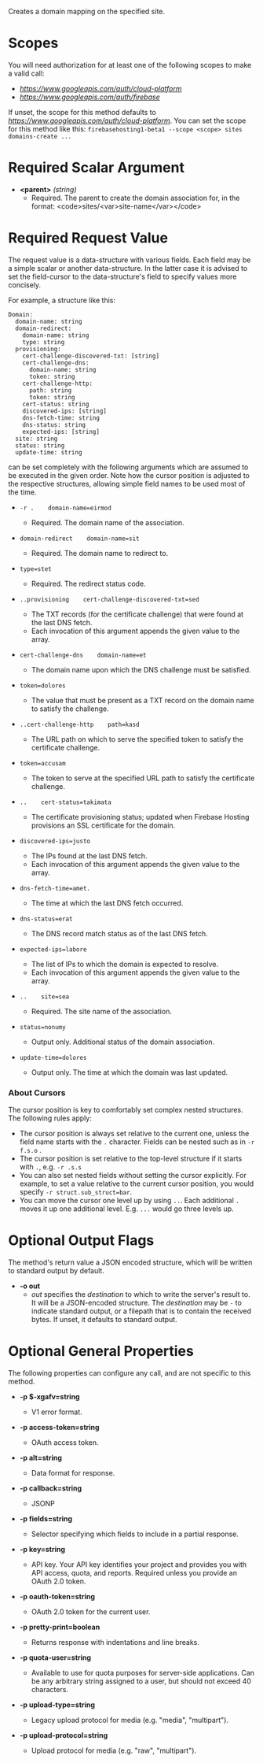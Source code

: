 Creates a domain mapping on the specified site.
# Scopes

You will need authorization for at least one of the following scopes to make a valid call:

* *https://www.googleapis.com/auth/cloud-platform*
* *https://www.googleapis.com/auth/firebase*

If unset, the scope for this method defaults to *https://www.googleapis.com/auth/cloud-platform*.
You can set the scope for this method like this: `firebasehosting1-beta1 --scope <scope> sites domains-create ...`
# Required Scalar Argument
* **&lt;parent&gt;** *(string)*
    - Required. The parent to create the domain association for, in the format:
        &lt;code&gt;sites/&lt;var&gt;site-name&lt;/var&gt;&lt;/code&gt;
# Required Request Value

The request value is a data-structure with various fields. Each field may be a simple scalar or another data-structure.
In the latter case it is advised to set the field-cursor to the data-structure's field to specify values more concisely.

For example, a structure like this:
```
Domain:
  domain-name: string
  domain-redirect:
    domain-name: string
    type: string
  provisioning:
    cert-challenge-discovered-txt: [string]
    cert-challenge-dns:
      domain-name: string
      token: string
    cert-challenge-http:
      path: string
      token: string
    cert-status: string
    discovered-ips: [string]
    dns-fetch-time: string
    dns-status: string
    expected-ips: [string]
  site: string
  status: string
  update-time: string

```

can be set completely with the following arguments which are assumed to be executed in the given order. Note how the cursor position is adjusted to the respective structures, allowing simple field names to be used most of the time.

* `-r .    domain-name=eirmod`
    - Required. The domain name of the association.
* `domain-redirect    domain-name=sit`
    - Required. The domain name to redirect to.
* `type=stet`
    - Required. The redirect status code.

* `..provisioning    cert-challenge-discovered-txt=sed`
    - The TXT records (for the certificate challenge) that were found at the last
        DNS fetch.
    - Each invocation of this argument appends the given value to the array.
* `cert-challenge-dns    domain-name=et`
    - The domain name upon which the DNS challenge must be satisfied.
* `token=dolores`
    - The value that must be present as a TXT record on the domain name to
        satisfy the challenge.

* `..cert-challenge-http    path=kasd`
    - The URL path on which to serve the specified token to satisfy the
        certificate challenge.
* `token=accusam`
    - The token to serve at the specified URL path to satisfy the certificate
        challenge.

* `..    cert-status=takimata`
    - The certificate provisioning status; updated when Firebase Hosting
        provisions an SSL certificate for the domain.
* `discovered-ips=justo`
    - The IPs found at the last DNS fetch.
    - Each invocation of this argument appends the given value to the array.
* `dns-fetch-time=amet.`
    - The time at which the last DNS fetch occurred.
* `dns-status=erat`
    - The DNS record match status as of the last DNS fetch.
* `expected-ips=labore`
    - The list of IPs to which the domain is expected to resolve.
    - Each invocation of this argument appends the given value to the array.

* `..    site=sea`
    - Required. The site name of the association.
* `status=nonumy`
    - Output only. Additional status of the domain association.
* `update-time=dolores`
    - Output only. The time at which the domain was last updated.


### About Cursors

The cursor position is key to comfortably set complex nested structures. The following rules apply:

* The cursor position is always set relative to the current one, unless the field name starts with the `.` character. Fields can be nested such as in `-r f.s.o` .
* The cursor position is set relative to the top-level structure if it starts with `.`, e.g. `-r .s.s`
* You can also set nested fields without setting the cursor explicitly. For example, to set a value relative to the current cursor position, you would specify `-r struct.sub_struct=bar`.
* You can move the cursor one level up by using `..`. Each additional `.` moves it up one additional level. E.g. `...` would go three levels up.


# Optional Output Flags

The method's return value a JSON encoded structure, which will be written to standard output by default.

* **-o out**
    - *out* specifies the *destination* to which to write the server's result to.
      It will be a JSON-encoded structure.
      The *destination* may be `-` to indicate standard output, or a filepath that is to contain the received bytes.
      If unset, it defaults to standard output.
# Optional General Properties

The following properties can configure any call, and are not specific to this method.

* **-p $-xgafv=string**
    - V1 error format.

* **-p access-token=string**
    - OAuth access token.

* **-p alt=string**
    - Data format for response.

* **-p callback=string**
    - JSONP

* **-p fields=string**
    - Selector specifying which fields to include in a partial response.

* **-p key=string**
    - API key. Your API key identifies your project and provides you with API access, quota, and reports. Required unless you provide an OAuth 2.0 token.

* **-p oauth-token=string**
    - OAuth 2.0 token for the current user.

* **-p pretty-print=boolean**
    - Returns response with indentations and line breaks.

* **-p quota-user=string**
    - Available to use for quota purposes for server-side applications. Can be any arbitrary string assigned to a user, but should not exceed 40 characters.

* **-p upload-type=string**
    - Legacy upload protocol for media (e.g. &#34;media&#34;, &#34;multipart&#34;).

* **-p upload-protocol=string**
    - Upload protocol for media (e.g. &#34;raw&#34;, &#34;multipart&#34;).
